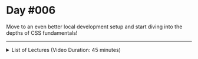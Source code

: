 # Day #006
Move to an even better local development setup and start diving into the depths of CSS fundamentals!

---

<details>
    <summary>List of Lectures (Video Duration: 45 minutes)</summary>
    <ul>
        <li>Module Introduction</li>
        <li>Using the Live Server Extension</li>
        <li>The Development Server & The Local Website Address</li>
        <li>Understanding Lists</li>
        <li>Creating Lists</li>
        <li>Understanding Cascading, Inheritance & Specificity</li>
        <li>Styling the Full Week Page</li>
    </ul>
</details>